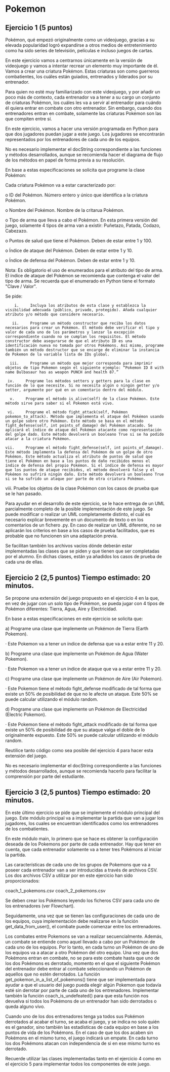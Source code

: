 # Pokemon






## Ejercicio 1 (5 puntos) 

Pokémon, qué empezó originalmente como un videojuego, gracias a su elevada popularidad logró expandirse a otros medios de entretenimiento como ha sido series de televisión, películas e incluso juegos de cartas.

 En este ejercicio vamos a centrarnos únicamente en la versión de videojuego y vamos a intentar recrear un elemento muy importante de él. Vamos a crear una criatura Pokémon. Estas criaturas son como guerreros combatientes, los cuáles están guiados, entrenados y liderados por su entrenador.

 

Para quien no esté muy familiarizado con este videojuego, y por añadir un poco más de contexto, cada entrenador va a tener a su cargo un conjunto de criaturas Pokémon, los cuáles les va a servir al entrenador para cuándo él quiera entrar en combate con otro entrenador. Sin embargo, cuando dos entrenadores entran en combate, solamente las criaturas Pokémon son las que compiten entre sí.

 

En este ejercicio, vamos a hacer una versión programada en Python para que dos jugadores puedan jugar a este juego. Los jugadores se encontrarán representados por los entrenadores de cada uno de los equipos.

 

No es necesario implementar el docString correspondiente a las funciones y métodos desarrollados, aunque se recomienda hacer el diagrama de flujo de los métodos en papel de forma previa a su resolución.

 

En base a estas especificaciones se solicita que programe la clase Pokémon:

 

Cada criatura Pokémon va a estar caracterizado por:     

o   ID del Pokémon. Número entero y único que identifica a la criatura Pokémon.

o   Nombre del Pokémon. Nombre de la critarua Pokémon.

o   Tipo de arma que lleva a cabo el Pokémon. En esta primera versión del juego, solamente 4 tipos de arma van a existir: Puñetazo, Patada, Codazo, Cabezazo.

o   Puntos de salud que tiene el Pokémon. Deben de estar entre 1 y 100.

o   Índice de ataque del Pokémon. Deben de estar entre 1 y 10.

o   Índice de defensa del Pokémon. Deben de estar entre 1 y 10.

 

Nota: Es obligatorio el uso de enumerados para el atributo del tipo de arma. El índice de ataque del Pokémon se recomienda que contenga el valor del tipo de arma. Se recuerda que el enumerado en Python tiene el formato "Clave / Valor".

 

Se pide:

        i.     Incluya los atributos de esta clase y establezca la visibilidad adecuada (público, privado, protegido). Añada cualquier atributo y/o método que considere necesario.

       ii.     Programe un método constructor que reciba los datos necesarios para crear un Pokémon. El método debe verificar el tipo y valor de cada uno de los parámetros y lanzar la excepción correspondiente cuando no se cumplan los requisitos. El método constructor debe asegurarse de que el atributo ID es una identificación nueva no tomada por otros Pokémons. Así mismo, programe también un método destructor que se encarge de eliminar la instancia de Pokemon de la variable lista de IDs global.

      iii.     Programe un método que mejor corresponda para imprimir objetos de tipo Pokemon según el siguiente ejemplo: “Pokemon ID 8 with name Bulbasaur has as weapon PUNCH and health 87.”

     iv.     Programe los métodos setters y getters para la clase en función de lo que necesite. Si no necesita algún o ningún getter y/o setter, argumente por qué en un comentario dentro del módulo.

      v.     Programe el método is_alive(self) de la clase Pokémon. Este método sirve para saber si el Pokemon está vivo.

     vi.     Programe el método fight_attack(self, Pokémon pokemon_to_attack). Método que implementa el ataque del Pokémon usando un golpe sobre otro Pokémon. Este método se basa en el método fight_defense(self, int points_of_damage) del Pokémon atacado. Se aplicará el índice de ataque del Pokémon atacante como representación del golpe dado. Este método devolverá un booleano True si se ha podido atacar a la criatura Pokémon.

    vii.     Programe el método fight_defense(self, int points_of_damage). Este método implementa la defensa del Pokémon de un golpe de otro Pokémon. Este método actualiza el atributo de puntos de salud que tiene el Pokémon en base a los puntos de daño recibidos menos el índice de defensa del propio Pokémon. Si el índice de defensa es mayor que los puntos de ataque recibidos, el método devolverá false y el Pokémon no sufrirá ningún daño. Este método devolverá un booleano True si se ha sufrido un ataque por parte de otra criatura Pokémon.

   viii.     Pruebe los objetos de la clase Pokémon con los casos de prueba que se le han pasado.

 

 

Para ayudar en el desarrollo de este ejercicio, se le hace entrega de un UML parcialmente completo de la posible implementación de este juego. Se puede modificar o realizar un UML completamente distinto, el cuál es necesario explicar brevemente en un documento de texto o en los comentarios de un fichero .py. En caso de realizar un UML diferente, no se aplicarán los criterios en base a los casos de prueba facilitados, que es probable que no funcionen sin una adaptación previa.

 

Se facilitan también los archivos vacíos dónde deberán estar implementadas las clases que se piden y que tienen que ser completadas por el alumno. En dichas clases, están ya añadidos los casos de prueba de cada una de ellas.

 


## Ejercicio 2 (2,5 puntos) Tiempo estimado: 20 minutos.

 

Se propone una extensión del juego propuesto en el ejercicio 4 en la que, en vez de jugar con un solo tipo de Pokémon, se pueda jugar con 4 tipos de Pokémon diferentes: Tierra, Agua, Aire y Electricidad.

 

En base a estas especificaciones en este ejercicio se solicita que:

 

a)    Programe una clase que implemente un Pokémon de Tierra (Earth Pokemon).

·        Este Pokemon va a tener un índice de defensa que va a estar entre 11 y 20.

b)    Programe una clase que implemente un Pokémon de Agua (Water Pokemon).

·        Este Pokemon va a tener un índice de ataque que va a estar entre 11 y 20.

c)     Programe una clase que implemente un Pokémon de Aire (Air Pokemon).

·        Este Pokemon tiene el método fight_defense modificado de tal forma que existe un 50% de posibilidad de que no le afecte un ataque. Este 50% se puede calcular utilizando el módulo random.

d)    Programe una clase que implemente un Pokémon de Electricidad (Electric Pokemon).

·        Este Pokemon tiene el método fight_attack modificado de tal forma que existe un 50% de posibilidad de que su ataque valga el doble de lo originalmente expuesto. Este 50% se puede calcular utilizando el módulo random.

 

 

Reutilice tanto código como sea posible del ejercicio 4 para hacer esta extensión del juego.

 

No es necesario implementar el docString correspondiente a las funciones y métodos desarrollados, aunque se recomienda hacerlo para facilitar la comprensión por parte del estudiante.


## Ejercicio 3 (2,5 puntos) Tiempo estimado: 20 minutos.

 

En este último ejercicio se pide que se implemente el módulo principal del juego. Este módulo principal va a implementar la partida que van a jugar los jugadores, los cuales se encuentran identificados como los entrenadores de los combatientes.

 

En este módulo main, lo primero que se hace es obtener la configuración deseada de los Pokemons por parte de cada entrenador. Hay que tener en cuenta, que cada entrenador solamente va a tener tres Pokémons al iniciar la partida.

 

Las características de cada uno de los grupos de Pokemons que va a poseer cada entrenador van a ser introducidas a través de archivos CSV. Los dos archivos CSV a utilizar por en este ejercicio han sido proporcionados:

 

coach_1_pokemons.csv
coach_2_pokemons.csv
 

Se deben crear los Pokémons leyendo los ficheros CSV para cada uno de los entrenadores (ver Flowchart).

 

Seguidamente, una vez que se tienen las configuraciones de cada uno de los equipos, cuya implementación debe realizarse en la función get_data_from_user(), el combate puede comenzar entre los entrenadores.

 

Los combates entre Pokemons se van a realizar secuencialmente. Además, un combate se entiende como aquel llevado a cabo por un Pokémon de cada uno de los equipos. Por lo tanto, en cada turno un Pokémon de uno de los equipos va a atacar a otro Pokémon del otro equipo. Una vez que dos Pokémons entran en combate, no se para este combate hasta que uno de los dos Pokémons es derrotado, momento en el que el siguiente Pokémon del entrenador debe entrar al combate seleccionando un Pokémon de aquellos que no estén derrotados. La función get_pokemon_in_a_list_of_pokemons() tiene que ser implementada para ayudar a que el usuario del juego pueda elegir algún Pokemon que todavía esté sin derrotar por parte de cada uno de los entrenadores. Implementar también la función coach_is_undefeated() para que esta función nos devuelva si todos los Pokémons de un entrenador han sido derrotados o queda alguno vivo.

 

Cuando uno de los dos entrenadores tenga ya todos sus Pokémon derrotados al acabar el turno, se acaba el juego, y se indica no solo quién es el ganador, sino también las estadísticas de cada equipo en base a los puntos de vida de los Pokémons. En el caso de que los dos acaben sin Pokémons en el mismo turno, el juego indicará un empate. En cada turno los dos Pokémons atacan con independencia de si en ese mismo turno es derrotado.

 

Recuerde utilizar las clases implementadas tanto en el ejercicio 4 como en el ejercicio 5 para implementar todos los componentes de este juego.
